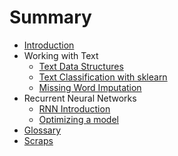 # Summary

* [Introduction](README.md)
* Working with Text
    * [Text Data Structures](text-data-structures.md)
    * [Text Classification with sklearn](text_classification_with_sklearn.md)
    * [Missing Word Imputation](missing_word_imputation/missing_word_prediction_via_ngrams.md)
* Recurrent Neural Networks
    * [RNN Introduction](recurrent_neural_networks/RNN_introduction.md)
    * [Optimizing a model](recurrent_neural_networks/optimizing_your_model.md)
* [Glossary](glossary.md)
* [Scraps](scraps.md)

